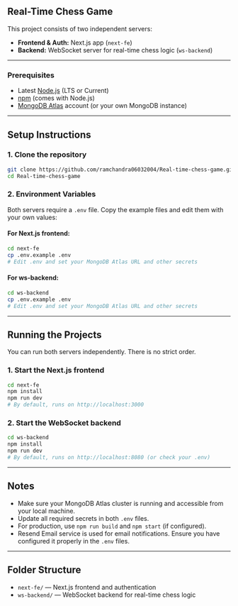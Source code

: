 ## Real-Time Chess Game

This project consists of two independent servers:

- **Frontend & Auth:** Next.js app (`next-fe`)
- **Backend:** WebSocket server for real-time chess logic (`ws-backend`)

---

### Prerequisites

- Latest [Node.js](https://nodejs.org/) (LTS or Current)
- [npm](https://www.npmjs.com/) (comes with Node.js)
- [MongoDB Atlas](https://www.mongodb.com/cloud/atlas) account (or your own MongoDB instance)

---

## Setup Instructions

### 1. Clone the repository

```bash
git clone https://github.com/ramchandra06032004/Real-time-chess-game.git
cd Real-time-chess-game
```

### 2. Environment Variables

Both servers require a `.env` file. Copy the example files and edit them with your own values:

#### For Next.js frontend:
```bash
cd next-fe
cp .env.example .env
# Edit .env and set your MongoDB Atlas URL and other secrets
```

#### For ws-backend:
```bash
cd ws-backend
cp .env.example .env
# Edit .env and set your MongoDB Atlas URL and other secrets
```

---

## Running the Projects

You can run both servers independently. There is no strict order.

### 1. Start the Next.js frontend
```bash
cd next-fe
npm install
npm run dev
# By default, runs on http://localhost:3000
```

### 2. Start the WebSocket backend
```bash
cd ws-backend
npm install
npm run dev
# By default, runs on http://localhost:8080 (or check your .env)
```

---

## Notes

- Make sure your MongoDB Atlas cluster is running and accessible from your local machine.
- Update all required secrets in both `.env` files.
- For production, use `npm run build` and `npm start` (if configured).
- Resend Email service is used for email notifications. Ensure you have configured it properly in the `.env` files.

---

## Folder Structure

- `next-fe/` — Next.js frontend and authentication
- `ws-backend/` — WebSocket backend for real-time chess logic


